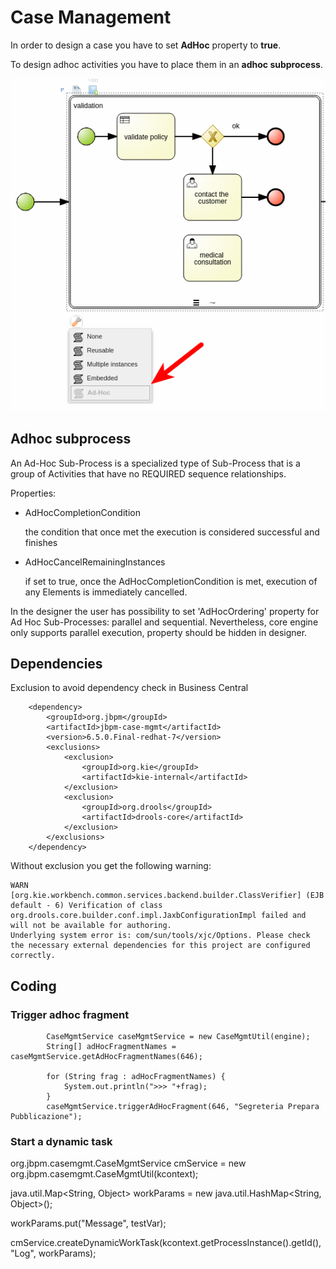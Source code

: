 # Case Management

In order to design a case you have to set **AdHoc** property to **true**.

To design adhoc activities you have to place them in an **adhoc subprocess**.

![Adhoc subprocess](imgs/adhoc.png)

## Adhoc subprocess
An Ad-Hoc Sub-Process is a specialized type of Sub-Process that is a group of Activities that have no REQUIRED sequence relationships.

Properties:

- AdHocCompletionCondition

    the condition that once met the execution is considered successful and finishes

- AdHocCancelRemainingInstances

    if set to true, once the AdHocCompletionCondition is met, execution of any Elements is immediately cancelled.

In the designer the user has possibility to set 'AdHocOrdering' property for Ad Hoc Sub-Processes: parallel and sequential.
Nevertheless, core engine only supports parallel execution, property should be hidden in designer.

## Dependencies

Exclusion to avoid dependency check in Business Central

		<dependency>
			<groupId>org.jbpm</groupId>
			<artifactId>jbpm-case-mgmt</artifactId>
			<version>6.5.0.Final-redhat-7</version>
			<exclusions>
				<exclusion>
					<groupId>org.kie</groupId>
					<artifactId>kie-internal</artifactId>
				</exclusion>
				<exclusion>
					<groupId>org.drools</groupId>
					<artifactId>drools-core</artifactId>
				</exclusion>
			</exclusions>
		</dependency>

Without exclusion you get the following warning:

    WARN  [org.kie.workbench.common.services.backend.builder.ClassVerifier] (EJB default - 6) Verification of class org.drools.core.builder.conf.impl.JaxbConfigurationImpl failed and will not be available for authoring.
    Underlying system error is: com/sun/tools/xjc/Options. Please check the necessary external dependencies for this project are configured correctly.

## Coding
### Trigger adhoc fragment

			CaseMgmtService caseMgmtService = new CaseMgmtUtil(engine);
			String[] adHocFragmentNames = caseMgmtService.getAdHocFragmentNames(646);
		
			for (String frag : adHocFragmentNames) {
				System.out.println(">>> "+frag);
			}
			caseMgmtService.triggerAdHocFragment(646, "Segreteria Prepara Pubblicazione");


### Start a dynamic task
org.jbpm.casemgmt.CaseMgmtService cmService = new org.jbpm.casemgmt.CaseMgmtUtil(kcontext);

java.util.Map<String, Object> workParams = new java.util.HashMap<String, Object>();

workParams.put("Message", testVar);


cmService.createDynamicWorkTask(kcontext.getProcessInstance().getId(), "Log", workParams);

